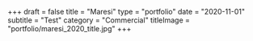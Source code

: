 +++
draft = false
title = "Maresi"
type = "portfolio"
date = "2020-11-01"
subtitle = "Test"
category = "Commercial"
titleImage = "portfolio/maresi_2020_title.jpg"
+++